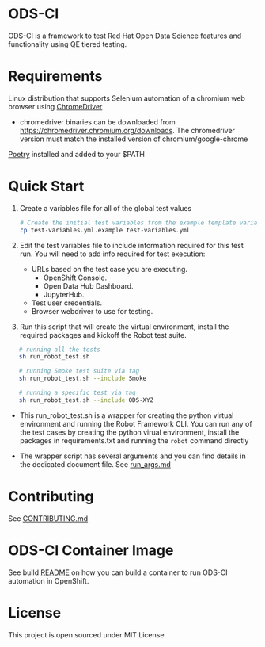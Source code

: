 # ODS-CI
ODS-CI is a framework to test Red Hat Open Data Science features and functionality
using QE tiered testing.
# Requirements
  Linux distribution that supports Selenium automation of a chromium web browser using [ChromeDriver](https://chromedriver.chromium.org)
  * chromedriver binaries can be downloaded from https://chromedriver.chromium.org/downloads. The chromedriver version must match the installed version of chromium/google-chrome

  [Poetry](https://python-poetry.org/docs/#installation) installed and added to your $PATH

# Quick Start
  1. Create a variables file for all of the global test values
     ```bash
     # Create the initial test variables from the example template variables file
     cp test-variables.yml.example test-variables.yml
     ```
  1. Edit the test variables file to include information required for this test run.
     You will need to add info required for test execution:
     * URLs based on the test case you are executing.<br>
        *   OpenShift Console.<br>
        *   Open Data Hub Dashboard.<br>
        *   JupyterHub.<br>
     * Test user credentials.
     * Browser webdriver to use for testing.

  1. Run this script that will create the virtual environment, install the required packages and kickoff the Robot test suite.
  ```bash
     # running all the tests 
     sh run_robot_test.sh 

     # running Smoke test suite via tag
     sh run_robot_test.sh --include Smoke 

     # running a specific test via tag
     sh run_robot_test.sh --include ODS-XYZ 
   ```
   
   * This run_robot_test.sh is a wrapper for creating the python virtual environment and running the Robot Framework CLI.  You can run any of the test cases by creating the python virual environment, install the packages in requirements.txt and running the `robot` command directly
   
   * The wrapper script has several arguments and you can find details in the dedicated document file. See [run_args.md](ods_ci/docs/RUN_ARGUMENTS.md)


# Contributing
See [CONTRIBUTING.md](ods_ci/CONTRIBUTING.md)
# ODS-CI Container Image
See build [README](ods_ci/docs/ODS-CI-IMAGE-README.md) on how you can build a container to run ODS-CI automation in OpenShift.
# License
This project is open sourced under MIT License.
